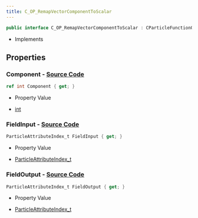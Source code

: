 ```yaml
---
title: C_OP_RemapVectorComponentToScalar
---
```


```csharp
public interface C_OP_RemapVectorComponentToScalar : CParticleFunctionOperator, CParticleFunction, ISchemaClass<CParticleFunction>, ISchemaClass<CParticleFunctionOperator>, ISchemaClass<C_OP_RemapVectorComponentToScalar>, ISchemaField, ISchemaClass, INativeHandle
```

- Implements

## Properties

### **Component** - [Source Code](https://github.com/swiftly-solution/swiftlys2/blob/main/managed/src/SwiftlyS2.Generated/Schemas/Interfaces/C_OP_RemapVectorComponentToScalar.cs#L20)

```csharp
ref int Component { get; }
```

- Property Value

- [int](https://learn.microsoft.com/dotnet/api/system.int32)

### **FieldInput** - [Source Code](https://github.com/swiftly-solution/swiftlys2/blob/main/managed/src/SwiftlyS2.Generated/Schemas/Interfaces/C_OP_RemapVectorComponentToScalar.cs#L16)

```csharp
ParticleAttributeIndex_t FieldInput { get; }
```

- Property Value

- [ParticleAttributeIndex_t](/docs/api/shared/schemadefinitions/particleattributeindex_t)

### **FieldOutput** - [Source Code](https://github.com/swiftly-solution/swiftlys2/blob/main/managed/src/SwiftlyS2.Generated/Schemas/Interfaces/C_OP_RemapVectorComponentToScalar.cs#L18)

```csharp
ParticleAttributeIndex_t FieldOutput { get; }
```

- Property Value

- [ParticleAttributeIndex_t](/docs/api/shared/schemadefinitions/particleattributeindex_t)


